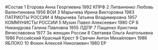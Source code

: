#Состав
1 Егорова Анна Георгиевна 1992 КПРФ
2 Литвиненко Любовь Валентиновна 1956 ВОИ
3 Марычева Ирина Викторовна 1983 ПАТРИОТЫ РОССИИ
4 Марычева Татьяна Владимировна 1957 КОММУНИСТЫ РОССИИ
5 Мухин Павел Алексеевич 1980 СР
6 Никандрова Галина Павловна 1955 ЛДПР
7 Пащенко Кристина Вячеславовна 1977 За женщин России
8 Светаева Ольга Анатольевна 1986 Российский Красный Крест
9 Свечин Антон Михайлович 1986 ЯБЛОКО
10 Фокин Алексей Николаевич 1980 ЕР
